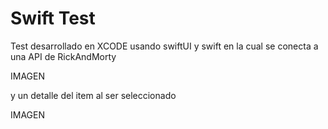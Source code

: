 # Swift Test
Test desarrollado en XCODE usando swiftUI y swift en la cual se conecta a una API de RickAndMorty

IMAGEN

y un detalle del item al ser seleccionado

IMAGEN
